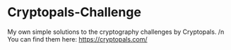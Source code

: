 # Cryptopals-Challenge

My own simple solutions to the cryptography challenges by Cryptopals. /n
You can find them here: https://cryptopals.com/
